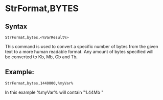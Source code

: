 # StrFormat,BYTES #
## Syntax ##
```
StrFormat,bytes,<%VarResult%> 
```
This command is used to convert a specific number of bytes from the given text to a more human readable format. Any amount of bytes specified will be converted to Kb, Mb, Gb and Tb.

## Example: ##
```
StrFormat,bytes,1440000,%myVar%
```
In this example %myVar% will contain "1.44Mb "